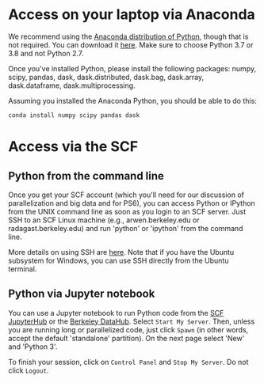 # Access on your laptop via Anaconda

We recommend using the [Anaconda distribution of Python](https://www.anaconda.com/distribution/), though that is not required. You can download it [here](https://www.anaconda.com/distribution/#download-section). Make sure to choose Python 3.7 or 3.8 and not Python 2.7.

Once you've installed Python, please install the following packages: numpy, scipy, pandas, dask, dask.distributed, dask.bag, dask.array, dask.dataframe, dask.multiprocessing.

Assuming you installed the Anaconda Python, you should be able to do this:

```
conda install numpy scipy pandas dask
```

# Access via the SCF

## Python from the command line

Once you get your SCF account (which you'll need for our discussion of parallelization and big data and for PS6), you can access Python or IPython from the UNIX command line as soon as you login to an SCF server. Just SSH to an SCF Linux machine (e.g., arwen.berkeley.edu or radagast.berkeley.edu) and run 'python' or 'ipython' from the command line.

More details on using SSH are [here](https://statistics.berkeley.edu/computing/ssh). Note that if you have the Ubuntu subsystem for Windows, you can use SSH directly from the Ubuntu terminal.

## Python via Jupyter notebook

You can use a Jupyter notebook to run Python code from the [SCF JupyterHub](https://jupyter.stat.berkeley.edu) or the [Berkeley DataHub](https://datahub.berkeley.edu). Select `Start My Server`. Then, unless you are running long or parallelized code, just click `Spawn` (in other words, accept the default 'standalone' partition). On the next page select 'New' and 'Python 3'. 

To finish your session, click on `Control Panel` and `Stop My Server`. Do not click `Logout`.
